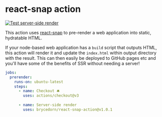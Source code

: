 # react-snap action

[![Test server-side render](https://github.com/brycedorn/react-snap-action/actions/workflows/test.yml/badge.svg)](https://github.com/brycedorn/react-snap-action/actions/workflows/test.yml)

This action uses [react-snap](https://github.com/stereobooster/react-snap) to pre-render a web application into static, hydratable HTML.

If your node-based web application has a `build` script that outputs HTML, this action will render it and update the `index.html` within output directory with the result. This can then easily be deployed to GitHub pages etc and you'll have some of the benefits of SSR without needing a server!

```yml
jobs:
  prerender:
    runs-on: ubuntu-latest
    steps:
      - name: Checkout 🛎️
        uses: actions/checkout@v3
      
      - name: Server-side render
        uses: brycedorn/react-snap-action@v1.0.1
```